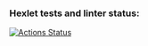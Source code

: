 ### Hexlet tests and linter status:
[![Actions Status](https://github.com/trava-sport/frontend-project-lvl1/workflows/hexlet-check/badge.svg)](https://github.com/trava-sport/frontend-project-lvl1/actions)